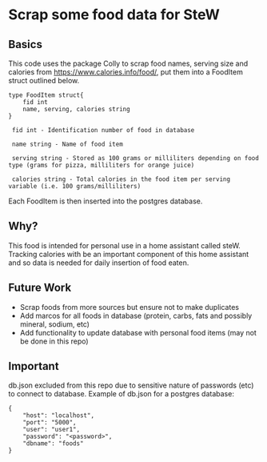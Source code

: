 # Scrap some food data for SteW
## Basics
This code uses the package Colly to scrap food names, serving size and calories from https://www.calories.info/food/,
put them into a FoodItem struct outlined below.
```
type FoodItem struct{
	fid int
	name, serving, calories string
}
```
```
 fid int - Identification number of food in database
```
```
 name string - Name of food item
```
```
 serving string - Stored as 100 grams or milliliters depending on food type (grams for pizza, milliliters for orange juice)
```
```
 calories string - Total calories in the food item per serving variable (i.e. 100 grams/milliliters)
```
Each FoodItem is then inserted into the postgres database.

## Why?
This food is intended for personal use in a home assistant called steW. Tracking calories with be an important component of this home assistant and so data
is needed for daily insertion of food eaten.

## Future Work
- Scrap foods from more sources but ensure not to make duplicates
- Add marcos for all foods in database (protein, carbs, fats and possibly mineral, sodium, etc)
- Add functionality to update database with personal food items (may not be done in this repo)

## Important
db.json excluded from this repo due to sensitive nature of passwords (etc) to connect to database.
Example of db.json for a postgres database:
```
{
    "host": "localhost",
    "port": "5000",
    "user": "user1",
    "password": "<password>",
    "dbname": "foods"
}
```
